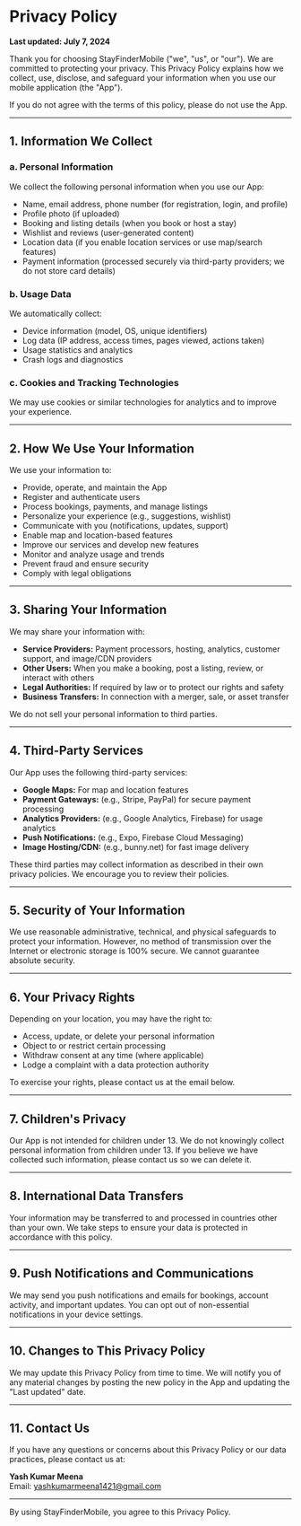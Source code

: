 # Privacy Policy

**Last updated: July 7, 2024**

Thank you for choosing StayFinderMobile ("we", "us", or "our"). We are committed to protecting your privacy. This Privacy Policy explains how we collect, use, disclose, and safeguard your information when you use our mobile application (the "App").

If you do not agree with the terms of this policy, please do not use the App.

---

## 1. Information We Collect

### a. Personal Information
We collect the following personal information when you use our App:
- Name, email address, phone number (for registration, login, and profile)
- Profile photo (if uploaded)
- Booking and listing details (when you book or host a stay)
- Wishlist and reviews (user-generated content)
- Location data (if you enable location services or use map/search features)
- Payment information (processed securely via third-party providers; we do not store card details)

### b. Usage Data
We automatically collect:
- Device information (model, OS, unique identifiers)
- Log data (IP address, access times, pages viewed, actions taken)
- Usage statistics and analytics
- Crash logs and diagnostics

### c. Cookies and Tracking Technologies
We may use cookies or similar technologies for analytics and to improve your experience.

---

## 2. How We Use Your Information
We use your information to:
- Provide, operate, and maintain the App
- Register and authenticate users
- Process bookings, payments, and manage listings
- Personalize your experience (e.g., suggestions, wishlist)
- Communicate with you (notifications, updates, support)
- Enable map and location-based features
- Improve our services and develop new features
- Monitor and analyze usage and trends
- Prevent fraud and ensure security
- Comply with legal obligations

---

## 3. Sharing Your Information
We may share your information with:
- **Service Providers:** Payment processors, hosting, analytics, customer support, and image/CDN providers
- **Other Users:** When you make a booking, post a listing, review, or interact with others
- **Legal Authorities:** If required by law or to protect our rights and safety
- **Business Transfers:** In connection with a merger, sale, or asset transfer

We do not sell your personal information to third parties.

---

## 4. Third-Party Services
Our App uses the following third-party services:
- **Google Maps:** For map and location features
- **Payment Gateways:** (e.g., Stripe, PayPal) for secure payment processing
- **Analytics Providers:** (e.g., Google Analytics, Firebase) for usage analytics
- **Push Notifications:** (e.g., Expo, Firebase Cloud Messaging)
- **Image Hosting/CDN:** (e.g., bunny.net) for fast image delivery

These third parties may collect information as described in their own privacy policies. We encourage you to review their policies.

---

## 5. Security of Your Information
We use reasonable administrative, technical, and physical safeguards to protect your information. However, no method of transmission over the Internet or electronic storage is 100% secure. We cannot guarantee absolute security.

---

## 6. Your Privacy Rights
Depending on your location, you may have the right to:
- Access, update, or delete your personal information
- Object to or restrict certain processing
- Withdraw consent at any time (where applicable)
- Lodge a complaint with a data protection authority

To exercise your rights, please contact us at the email below.

---

## 7. Children's Privacy
Our App is not intended for children under 13. We do not knowingly collect personal information from children under 13. If you believe we have collected such information, please contact us so we can delete it.

---

## 8. International Data Transfers
Your information may be transferred to and processed in countries other than your own. We take steps to ensure your data is protected in accordance with this policy.

---

## 9. Push Notifications and Communications
We may send you push notifications and emails for bookings, account activity, and important updates. You can opt out of non-essential notifications in your device settings.

---

## 10. Changes to This Privacy Policy
We may update this Privacy Policy from time to time. We will notify you of any material changes by posting the new policy in the App and updating the "Last updated" date.

---

## 11. Contact Us
If you have any questions or concerns about this Privacy Policy or our data practices, please contact us at:

**Yash Kumar Meena**  
Email: yashkumarmeena1421@gmail.com

---

By using StayFinderMobile, you agree to this Privacy Policy. 